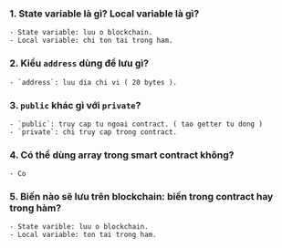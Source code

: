 ### 1. State variable là gì? Local variable là gì?
    - State variable: luu o blockchain.
    - Local variable: chi ton tai trong ham.
### 2. Kiểu `address` dùng để lưu gì?
    - `address`: luu dia chi vi ( 20 bytes ).
### 3. `public` khác gì với `private`?
    - `public`: truy cap tu ngoai contract. ( tao getter tu dong )
    - `private`: chi truy cap trong contract.
### 4. Có thể dùng array trong smart contract không?
    - Co
### 5. Biến nào sẽ lưu trên blockchain: biến trong contract hay trong hàm?
    - State varible: luu o blockchain.
    - Local variable: ton tai trong ham.